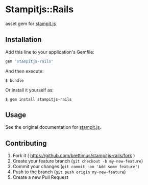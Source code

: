 # Stampitjs::Rails

asset gem for [stampit.js](https://github.com/ericelliott/stampit)

## Installation

Add this line to your application's Gemfile:

```ruby
gem 'stampitjs-rails'
```

And then execute:

    $ bundle

Or install it yourself as:

    $ gem install stampitjs-rails

## Usage

See the original documentation for [stampit.js](https://github.com/ericelliott/stampit).

## Contributing

1. Fork it ( https://github.com/brettimus/stampitjs-rails/fork )
2. Create your feature branch (`git checkout -b my-new-feature`)
3. Commit your changes (`git commit -am 'Add some feature'`)
4. Push to the branch (`git push origin my-new-feature`)
5. Create a new Pull Request
